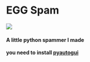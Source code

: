 # EGG Spam
<img src="https://img.shields.io/badge/EggOrg-unknown--user2-green?style=for-the-badge">
<h4>A little python spammer I made<br><br>you need to install <a href="https://pyautogui.readthedocs.io/en/latest/install.html">pyautogui</a></h4>